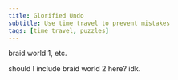 ```yaml
---
title: Glorified Undo
subtitle: Use time travel to prevent mistakes
tags: [time travel, puzzles]
---
```


braid world 1, etc.

should I include braid world 2 here? idk.